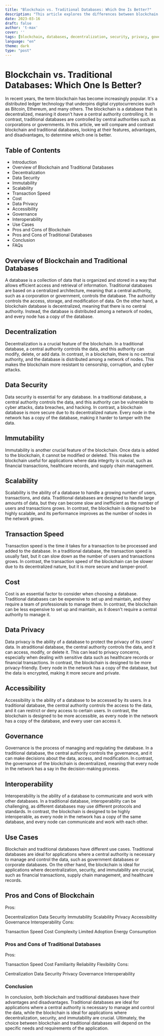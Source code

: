 ```yaml
---
title: "Blockchain vs. Traditional Databases: Which One Is Better?"
description: "This article explores the differences between blockchain and traditional databases, and their respective advantages and disadvantages. It also discusses their use cases and the factors that should be considered when choosing between them."
date: 2023-03-16
draft: false
author: 't-max'
cover: ''
tags: [blockchain, databases, decentralization, security, privacy, governance, interoperability]
language: "en"
theme: dark
type: "post"
---
```


# Blockchain vs. Traditional Databases: Which One Is Better?

In recent years, the term blockchain has become increasingly popular. It's a distributed ledger technology that underpins digital cryptocurrencies such as Bitcoin, Ethereum, and many others. The blockchain is a database that is decentralized, meaning it doesn't have a central authority controlling it. In contrast, traditional databases are controlled by central authorities such as corporations or governments. In this article, we will compare and contrast blockchain and traditional databases, looking at their features, advantages, and disadvantages, to determine which one is better.

## Table of Contents

- Introduction
- Overview of Blockchain and Traditional Databases
- Decentralization
- Data Security
- Immutability
- Scalability
- Transaction Speed
- Cost
- Data Privacy
- Accessibility
- Governance
- Interoperability
- Use Cases
- Pros and Cons of Blockchain
- Pros and Cons of Traditional Databases
- Conclusion
- FAQs

## Overview of Blockchain and Traditional Databases

A database is a collection of data that is organized and stored in a way that allows efficient access and retrieval of information. Traditional databases are based on a centralized architecture, meaning that a central authority, such as a corporation or government, controls the database. The authority controls the access, storage, and modification of data. On the other hand, a blockchain database is decentralized, meaning that there is no central authority. Instead, the database is distributed among a network of nodes, and every node has a copy of the database.

## Decentralization

Decentralization is a crucial feature of the blockchain. In a traditional database, a central authority controls the data, and this authority can modify, delete, or add data. In contrast, in a blockchain, there is no central authority, and the database is distributed among a network of nodes. This makes the blockchain more resistant to censorship, corruption, and cyber attacks.

## Data Security

Data security is essential for any database. In a traditional database, a central authority controls the data, and this authority can be vulnerable to cyber attacks, data breaches, and hacking. In contrast, a blockchain database is more secure due to its decentralized nature. Every node in the network has a copy of the database, making it harder to tamper with the data.

## Immutability

Immutability is another crucial feature of the blockchain. Once data is added to the blockchain, it cannot be modified or deleted. This makes the blockchain useful for applications where data integrity is crucial, such as financial transactions, healthcare records, and supply chain management.

## Scalability

Scalability is the ability of a database to handle a growing number of users, transactions, and data. Traditional databases are designed to handle large amounts of data, but they can become slow and inefficient as the number of users and transactions grows. In contrast, the blockchain is designed to be highly scalable, and its performance improves as the number of nodes in the network grows.

## Transaction Speed

Transaction speed is the time it takes for a transaction to be processed and added to the database. In a traditional database, the transaction speed is usually fast, but it can slow down as the number of users and transactions grows. In contrast, the transaction speed of the blockchain can be slower due to its decentralized nature, but it is more secure and tamper-proof.

## Cost

Cost is an essential factor to consider when choosing a database. Traditional databases can be expensive to set up and maintain, and they require a team of professionals to manage them. In contrast, the blockchain can be less expensive to set up and maintain, as it doesn't require a central authority to manage it.

## Data Privacy

Data privacy is the ability of a database to protect the privacy of its users' data. In atraditional database, the central authority controls the data, and it can access, modify, or delete it. This can lead to privacy concerns, especially when dealing with sensitive data such as healthcare records or financial transactions. In contrast, the blockchain is designed to be more privacy-friendly. Every node in the network has a copy of the database, but the data is encrypted, making it more secure and private.

## Accessibility

Accessibility is the ability of a database to be accessed by its users. In a traditional database, the central authority controls the access to the data, and it can restrict or deny access to certain users. In contrast, the blockchain is designed to be more accessible, as every node in the network has a copy of the database, and every user can access it.

## Governance

Governance is the process of managing and regulating the database. In a traditional database, the central authority controls the governance, and it can make decisions about the data, access, and modification. In contrast, the governance of the blockchain is decentralized, meaning that every node in the network has a say in the decision-making process.

## Interoperability

Interoperability is the ability of a database to communicate and work with other databases. In a traditional database, interoperability can be challenging, as different databases may use different protocols and standards. In contrast, the blockchain is designed to be highly interoperable, as every node in the network has a copy of the same database, and every node can communicate and work with each other.

## Use Cases

Blockchain and traditional databases have different use cases. Traditional databases are ideal for applications where a central authority is necessary to manage and control the data, such as government databases or corporate databases. On the other hand, the blockchain is ideal for applications where decentralization, security, and immutability are crucial, such as financial transactions, supply chain management, and healthcare records.

## Pros and Cons of Blockchain

Pros:

Decentralization
Data Security
Immutability
Scalability
Privacy
Accessibility
Governance
Interoperability
Cons:

Transaction Speed
Cost
Complexity
Limited Adoption
Energy Consumption

### Pros and Cons of Traditional Databases

Pros:

Transaction Speed
Cost
Familiarity
Reliability
Flexibility
Cons:

Centralization
Data Security
Privacy
Governance
Interoperability

### **Conclusion**

In conclusion, both blockchain and traditional databases have their advantages and disadvantages. Traditional databases are ideal for applications where a central authority is necessary to manage and control the data, while the blockchain is ideal for applications where decentralization, security, and immutability are crucial. Ultimately, the choice between blockchain and traditional databases will depend on the specific needs and requirements of the application.